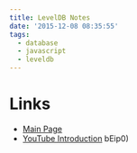 ```yaml
---
title: LevelDB Notes
date: '2015-12-08 08:35:55'
tags:
  - database
  - javascript
  - leveldb
---
```


# Links
- [Main Page](https://github.com/google/leveldb)
- [YouTube Introduction](https://www.youtube.com/watch?v=sR7p_JbEip0) bEip0)
